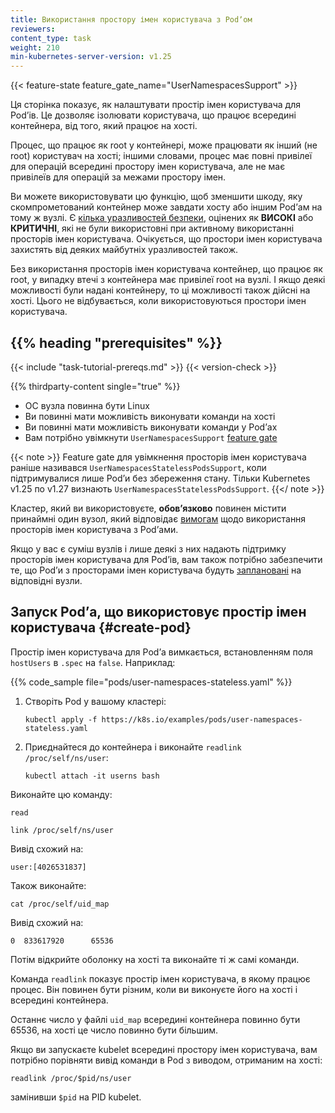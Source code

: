 ```yaml
---
title: Використання простору імен користувача з Podʼом
reviewers:
content_type: task
weight: 210
min-kubernetes-server-version: v1.25
---
```


<!-- overview -->

{{< feature-state feature_gate_name="UserNamespacesSupport" >}}

Ця сторінка показує, як налаштувати простір імен користувача для Podʼів. Це дозволяє ізолювати користувача, що працює всередині контейнера, від того, який працює на хості.

Процес, що працює як root у контейнері, може працювати як інший (не root) користувач на хості; іншими словами, процес має повні привілеї для операцій всередині простору імен користувача, але не має привілеїв для операцій за межами простору імен.

Ви можете використовувати цю функцію, щоб зменшити шкоду, яку скомпрометований контейнер може завдати хосту або іншим Podʼам на тому ж вузлі. Є [кілька уразливостей безпеки][KEP-vulns], оцінених як **ВИСОКІ** або **КРИТИЧНІ**, які не були використовні при активному використанні просторів імен користувача. Очікується, що простори імен користувача захистять від деяких майбутніх уразливостей також.

Без використання просторів імен користувача контейнер, що працює як root, у випадку втечі з контейнера має привілеї root на вузлі. І якщо деякі можливості були надані контейнеру, то ці можливості також дійсні на хості. Цього не відбувається, коли використовуються простори імен користувача.

[KEP-vulns]: https://github.com/kubernetes/enhancements/tree/217d790720c5aef09b8bd4d6ca96284a0affe6c2/keps/sig-node/127-user-namespaces#motivation

## {{% heading "prerequisites" %}}

{{< include "task-tutorial-prereqs.md" >}} {{< version-check >}}

{{% thirdparty-content single="true" %}}

<!-- якщо в майбутньому додається ще один рантайм, то опустити параметр single -->

* ОС вузла повинна бути Linux
* Ви повинні мати можливість виконувати команди на хості
* Ви повинні мати можливість виконувати команди у Podʼах
* Вам потрібно увімкнути `UserNamespacesSupport` [feature gate](/docs/reference/command-line-tools-reference/feature-gates/)

{{< note >}}
Feature gate для увімкнення просторів імен користувача раніше називався `UserNamespacesStatelessPodsSupport`, коли підтримувалися лише Podʼи без збереження стану. Тільки Kubernetes v1.25 по v1.27 визнають `UserNamespacesStatelessPodsSupport`.
{{</ note >}}

Кластер, який ви використовуєте, **обовʼязково** повинен містити принаймні один вузол, який відповідає [вимогам](/docs/concepts/workloads/pods/user-namespaces/#before-you-begin) щодо використання просторів імен користувача з Podʼами.

Якщо у вас є суміш вузлів і лише деякі з них надають підтримку просторів імен користувача для
Podʼів, вам також потрібно забезпечити те, що Podʼи з просторами імен користувача будуть
[заплановані](/docs/concepts/scheduling-eviction/assign-pod-node/) на відповідні вузли.

<!-- steps -->

## Запуск Podʼа, що використовує простір імен користувача {#create-pod}

Простір імен користувача для Podʼа вимкається, встановленням поля `hostUsers` в `.spec`
на `false`. Наприклад:

{{% code_sample file="pods/user-namespaces-stateless.yaml" %}}

1. Створіть Pod у вашому кластері:

   ```shell
   kubectl apply -f https://k8s.io/examples/pods/user-namespaces-stateless.yaml
   ```

1. Приєднайтеся до контейнера і виконайте `readlink /proc/self/ns/user`:

   ```shell
   kubectl attach -it userns bash
   ```

Виконайте цю команду:

```shell
read

link /proc/self/ns/user
```

Вивід схожий на:

```shell
user:[4026531837]
```

Також виконайте:

```shell
cat /proc/self/uid_map
```

Вивід схожий на:

```shell
0  833617920      65536
```

Потім відкрийте оболонку на хості та виконайте ті ж самі команди.

Команда `readlink` показує простір імен користувача, в якому працює процес. Він повинен бути різним, коли ви виконуєте його на хості і всередині контейнера.

Останнє число у файлі `uid_map` всередині контейнера повинно бути 65536, на хості це число повинно бути більшим.

Якщо ви запускаєте kubelet всередині простору імен користувача, вам потрібно порівняти вивід команди в Pod з виводом, отриманим на хості:

```shell
readlink /proc/$pid/ns/user
```

замінивши `$pid` на PID kubelet.
